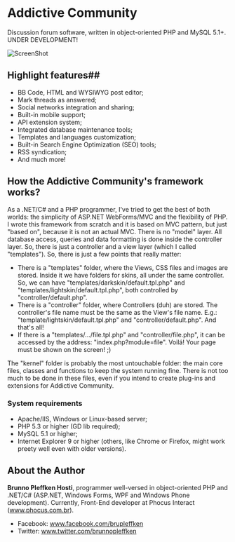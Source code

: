 Addictive Community
===================

Discussion forum software, written in object-oriented PHP and MySQL 5.1+. UNDER DEVELOPMENT!

![ScreenShot](http://www.addictive.com.br/images/addictive_community.png)

## Highlight features##

* BB Code, HTML and WYSIWYG post editor;
* Mark threads as answered;
* Social networks integration and sharing;
* Built-in mobile support;
* API extension system;
* Integrated database maintenance tools;
* Templates and languages customization;
* Built-in Search Engine Optimization (SEO) tools;
* RSS syndication;
* And much more!

## How the Addictive Community's framework works? ##

As a .NET/C# and a PHP programmer, I've tried to get the best of both worlds: the simplicity of ASP.NET WebForms/MVC and the flexibility of PHP. I wrote this framework from scratch and it is based on MVC pattern, but just "based on", because it is not an actual MVC. There is no "model" layer. All database access, queries and data formatting is done inside the controller layer. So, there is just a controller and a view layer (which I called "templates"). So, there is just a few points that really matter:

* There is a "templates" folder, where the Views, CSS files and images are stored. Inside it we have folders for skins, all under the same controller. So, we can have "templates/darkskin/default.tpl.php" and "templates/lightskin/default.tpl.php", both controlled by "controller/default.php".
* There is a "controller" folder, where Controllers (duh) are stored. The controller's file name must be the same as the View's file name. E.g.: "template/lightskin/default.tpl.php" and "controller/default.php". And that's all!
* If there is a "templates/.../file.tpl.php" and "controller/file.php", it can be accessed by the address: "index.php?module=file". Voilá! Your page must be shown on the screen! ;)

The "kernel" folder is probably the most untouchable folder: the main core files, classes and functions to keep the system running fine. There is not too much to be done in these files, even if you intend to create plug-ins and extensions for Addictive Community.

### System requirements ###

* Apache/IIS, Windows or Linux-based server;
* PHP 5.3 or higher (GD lib required);
* MySQL 5.1 or higher;
* Internet Explorer 9 or higher (others, like Chrome or Firefox, might work preety well even with older versions).

## About the Author ##

**Brunno Pleffken Hosti**, programmer well-versed in object-oriented PHP and .NET/C# (ASP.NET, Windows Forms, WPF and Windows Phone development). Currently, Front-End developer at Phocus Interact (www.phocus.com.br).

* Facebook: www.facebook.com/brupleffken
* Twitter: www.twitter.com/brunnopleffken